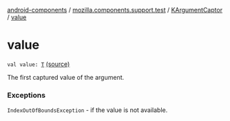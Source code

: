 [android-components](../../index.md) / [mozilla.components.support.test](../index.md) / [KArgumentCaptor](index.md) / [value](./value.md)

# value

`val value: `[`T`](index.md#T) [(source)](https://github.com/mozilla-mobile/android-components/blob/master/components/support/test/src/main/java/mozilla/components/support/test/ArgumentCaptor.kt#L27)

The first captured value of the argument.

### Exceptions

`IndexOutOfBoundsException` - if the value is not available.
